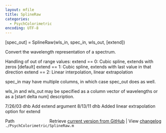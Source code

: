 ```yaml
---
layout: mfile
title: SplineRaw
categories:
  - PsychColorimetric
encoding: UTF-8
---
```


[spec\_out] = SplineRaw(wls\_in, spec\_in, wls\_out, [extend])

Convert the wavelength representation of a spectrum.

Handling of out of range values:
  extend == 0: Cubic spline, extends with zeros [default]
  extend == 1: Cubic spline, extends with last value in that direction
  extend == 2: Linear interpolation, linear extrapolation

spec\_in may have multiple columns, in which case spec\_out does as well.

wls\_in and wls\_out may be specified as a column vector of
wavelengths or as a [start delta num] description.

7/26/03  dhb  Add extend argument
8/13/11  dhb  Added linear extrapolation option for extend


<div class="code_header" style="text-align:right;">
  <span style="float:left;">Path&nbsp;&nbsp;</span> <span class="counter">Retrieve <a href=
  "https://raw.github.com/Psychtoolbox-3/Psychtoolbox-3/beta/./PsychColorimetric/SplineRaw.m">current version from GitHub</a> | View <a href=
  "https://github.com/Psychtoolbox-3/Psychtoolbox-3/commits/beta/./PsychColorimetric/SplineRaw.m">changelog</a></span>
</div>
<div class="code">
  <code>./PsychColorimetric/SplineRaw.m</code>
</div>
